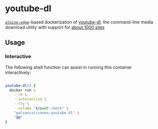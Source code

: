 # youtube-dl

[`alpine:edge`](https://hub.docker.com/_/alpine/)-based dockerization of [youtube-dl](https://ytdl-org.github.io/youtube-dl/), the command-line media download utility with support for [about 1000 sites](https://ytdl-org.github.io/youtube-dl/supportedsites.html)

## Usage

### Interactive

The following shell function can assist in running this container interactively:

```sh

youtube-dl() {
  docker run \
    --rm \
    --interactive \
    --tty \
    --volume "$(pwd):/work" \
    "galvanist/conex:youtube-dl" \
    "$@"
}

```
